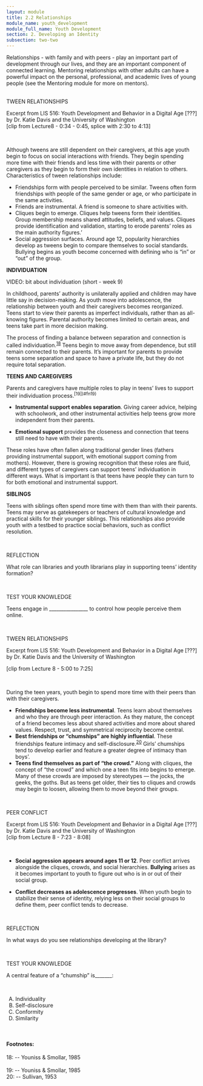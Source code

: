 ```yaml
---
layout: module
title: 2.2 Relationships
module_name: youth_development
module_full_name: Youth Development
section: 2. Developing an Identity
subsection: two-two
---
```


Relationships - with family and with peers - play an important part of development through our lives, and they are an important component of connected learning. Mentoring relationships with other adults can have a powerful impact on the personal, professional, and academic lives of young people (see the Mentoring module for more on mentors).  
<br>
<div class="explanatory">  

  <p><span class="box-title">TWEEN RELATIONSHIPS</span></p> 

  <p>Excerpt from LIS 516: Youth Development and Behavior in a Digital Age [???] by Dr. Katie Davis and the University of Washington 
<br>
[clip from Lecture8 - 0:34 - 0:45, splice with 2:30 to 4:13]
  </p> 
</div> 
<br> 

Although tweens are still dependent on their caregivers, at this age youth begin to focus on social interactions with friends. They begin spending more time with their friends and less time with their parents or other caregivers as they begin to form their own identities in relation to others. Characteristics of tween relationships include:  

- Friendships form with people perceived to be similar. Tweens often form friendships with people of the same gender or age, or who participate in the same activities.  
- Friends are instrumental. A friend is someone to share activities with. 
- Cliques begin to emerge. Cliques help tweens form their identities. Group membership means shared attitudes, beliefs, and values. Cliques provide identification and validation, starting to erode parents’ roles as the main authority figures.’ 
- Social aggression surfaces. Around age 12, popularity hierarchies develop as tweens begin to compare themselves to social standards. Bullying begins as youth become concerned with defining who is “in” or “out” of the group.  

**INDIVIDUATION** 

VIDEO: bit about individuation (short - week 9) 

In childhood, parents’ authority is unilaterally applied and children may have little say in decision-making. As youth move into adolescence, the relationship between youth and their caregivers becomes reorganized. Teens start to view their parents as imperfect individuals, rather than as all-knowing figures. Parental authority becomes limited to certain areas, and teens take part in more decision making.  

The process of finding a balance between separation and connection is called individuation.<sup>[18](#fn18)</sup> Teens begin to move away from dependence, but still remain connected to their parents. It’s important for parents to provide teens some separation and space to have a private life, but they do not require total separation.  

**TEENS AND CAREGIVERS** 

Parents and caregivers have multiple roles to play in teens’ lives to support their individuation process.<sup>[19])#fn19)</sup>  

- **Instrumental support enables separation**. Giving career advice, helping with schoolwork, and other instrumental activities help teens grow more independent from their parents.  

- **Emotional support** provides the closeness and connection that teens still need to have with their parents.  

These roles have often fallen along traditional gender lines (fathers providing instrumental support, with emotional support coming from mothers). However, there is growing recognition that these roles are fluid, and different types of caregivers can support teens’ individuation in different ways. What is important is that teens have people they can turn to for both emotional and instrumental support. 

**SIBLINGS**

Teens with siblings often spend more time with them than with their parents. Teens may serve as gatekeepers or teachers of cultural knowledge and practical skills for their younger siblings. This relationships also provide youth with a testbed to practice social behaviors, such as conflict resolution.  


<br>
<div class="reflection"> 

  <p><span class="box-title">REFLECTION</span></p> 

  <p>What role can libraries and youth librarians play in supporting teens’ identity formation?</p>
</div> 
<br>
<div class="reflection"> 

  <p><span class="box-title">TEST YOUR KNOWLEDGE</span></p> 

  <p>Teens engage in ________________ to control how people perceive them online. </p>
</div> 

<br>
<div class="explanatory">  

  <p><span class="box-title">TWEEN RELATIONSHIPS</span></p> 

  <p>Excerpt from LIS 516: Youth Development and Behavior in a Digital Age [???] by Dr. Katie Davis and the University of Washington <br>

[clip from Lecture 8 - 5:00 to 7:25]
  </p> 
</div> 
<br> 

During the teen years, youth begin to spend more time with their peers than with their caregivers.  

- **Friendships become less instrumental**. Teens learn about themselves and who they are through peer interaction. As they mature, the concept of a friend becomes less about shared activities and more about shared values. Respect, trust, and symmetrical reciprocity become central.  
- **Best friendships or “chumships” are highly influential**. These friendships feature intimacy and self-disclosure.<sup>[20](#fn20)</sup> Girls’ chumships tend to develop earlier and feature a greater degree of intimacy than boys’.  
- **Teens find themselves as part of “the crowd.”** Along with cliques, the concept of “the crowd” and which one a teen fits into begins to emerge. Many of these crowds are imposed by stereotypes — the jocks, the geeks, the goths. But as teens get older, their ties to cliques and crowds may begin to loosen, allowing them to move beyond their groups. 

<br>
<div class="explanatory">  

  <p><span class="box-title">PEER CONFLICT</span></p> 

  <p>Excerpt from LIS 516: Youth Development and Behavior in a Digital Age [???] by Dr. Katie Davis and the University of Washington <br>
[clip from Lecture 8 -  7:23 - 8:08]
  </p> 
</div> 
<br> 

- **Social aggression appears around ages 11 or 12**. Peer conflict arrives alongside the cliques, crowds, and social hierarchies. **Bullying** arises as it becomes important to youth to figure out who is in or out of their social group.  

- **Conflict decreases as adolescence progresses**. When youth begin to stabilize their sense of identity, relying less on their social groups to define them, peer conflict tends to decrease.

<br>
<div class="reflection"> 

  <p><span class="box-title">REFLECTION</span></p> 

  <p>In what ways do you see relationships developing at the library? </p>
</div> 
<br>
<div class="reflection"> 

  <p><span class="box-title">TEST YOUR KNOWLEDGE</span></p> 

  <p>A central feature of a “chumship” is_______:</p><br>
  <ol type="A">
  <li>Individuality</li>
  <li>Self-disclosure</li>
  <li>Conformity</li>
  <li>Similarity</li>
</div> 
<br>

#### Footnotes:

<a name="fn18">18</a>:  -- Youniss & Smollar, 1985
<br>  
<a name="fn19">19</a>:  -- Youniss & Smollar, 1985 
<br>
<a name="fn20">20</a>:  -- Sullivan, 1953
